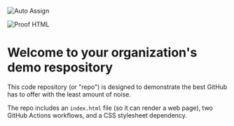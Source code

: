 ![Auto Assign](https://github.com/Chall3nge/demo-repository/actions/workflows/auto-assign.yml/badge.svg)

![Proof HTML](https://github.com/Chall3nge/demo-repository/actions/workflows/proof-html.yml/badge.svg)

# Welcome to your organization's demo respository
This code repository (or "repo") is designed to demonstrate the best GitHub has to offer with the least amount of noise.

The repo includes an `index.html` file (so it can render a web page), two GitHub Actions workflows, and a CSS stylesheet dependency.
